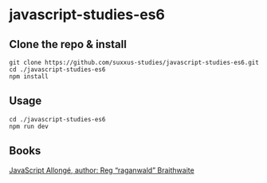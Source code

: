 # javascript-studies-es6


## Clone the repo & install
```
git clone https://github.com/suxxus-studies/javascript-studies-es6.git
cd ./javascript-studies-es6
npm install
```
## Usage
```
cd ./javascript-studies-es6
npm run dev

```

## Books
[JavaScript Allongé, author: Reg “raganwald” Braithwaite](https://leanpub.com/javascriptallongesix)
